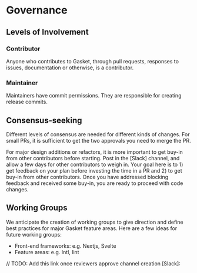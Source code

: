 # Governance

## Levels of Involvement

### Contributor

Anyone who contributes to Gasket, through pull requests, responses to issues,
documentation or otherwise, is a contributor.

### Maintainer

Maintainers have commit permissions. They are responsible for creating release
commits.

## Consensus-seeking

Different levels of consensus are needed for different kinds of changes. For
small PRs, it is sufficient to get the two approvals you need to merge the PR.

For major design additions or refactors, it is more important to get buy-in
from other contributors before starting. Post in the [Slack] channel, and allow
a few days for other contributors to weigh in. Your goal here is to 1) get
feedback on your plan before investing the time in a PR and 2) to get buy-in from
other contributors. Once you have addressed blocking feedback and received some
buy-in, you are ready to proceed with code changes.

## Working Groups

We anticipate the creation of working groups to give direction and define best
practices for major
Gasket feature areas. Here are a few ideas for future working groups:

* Front-end frameworks: e.g. Nextjs, Svelte
* Feature areas: e.g. Intl, lint

// TODO: Add this link once reviewers approve channel creation
[Slack]:
